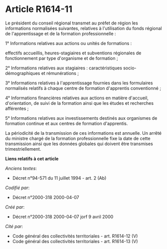 # Article R1614-11

Le président du conseil régional transmet au préfet de région les informations normalisées suivantes, relatives à
l'utilisation du fonds régional de l'apprentissage et de la formation professionnelle :

1° Informations relatives aux actions ou unités de formations :

effectifs accueillis, heures-stagiaires et subventions régionales de fonctionnement par type d'organisme et de formation ;

2° Informations relatives aux stagiaires : caractéristiques socio-démographiques et rémunérations ;

3° Informations relatives à l'apprentissage fournies dans les formulaires normalisés relatifs à chaque centre de formation
d'apprentis conventionné ;

4° Informations financières relatives aux actions en matière d'accueil, d'orientation, de suivi de la formation ainsi que les
études et recherches afférentes ;

5° Informations relatives aux investissements destinés aux organismes de formation continue et aux centres de formation
d'apprentis.

La périodicité de la transmission de ces informations est annuelle. Un arrêté du ministre chargé de la formation
professionnelle fixe la date de cette transmission ainsi que les données globales qui doivent être transmises
trimestriellement.

**Liens relatifs à cet article**

_Anciens textes_:

  - Décret n°94-571 du 11 juillet 1994 - art. 2 (Ab)

_Codifié par_:

  - Décret n°2000-318 2000-04-07

_Créé par_:

  - Décret n°2000-318 2000-04-07 jorf 9 avril 2000

_Cité par_:

  - Code général des collectivités territoriales - art. R1614-12 (V)
  - Code général des collectivités territoriales - art. R1614-13 (V)
